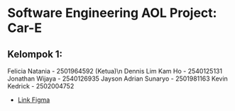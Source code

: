 # Software Engineering AOL Project: Car-E

## Kelompok 1:
Felicia Natania - 2501964592 (Ketua)\n
Dennis Lim Kam Ho - 2540125131
Jonathan Wijaya - 2540126935
Jayson Adrian Sunaryo - 2501981163
Kevin Kedrick - 2502004752

- [Link Figma](https://www.figma.com/file/eXHpyUJl8TX9wygNxI7Zsy/Prototype?type=design&node-id=0%3A1&t=sewjRVMpiglrWAOe-1)

